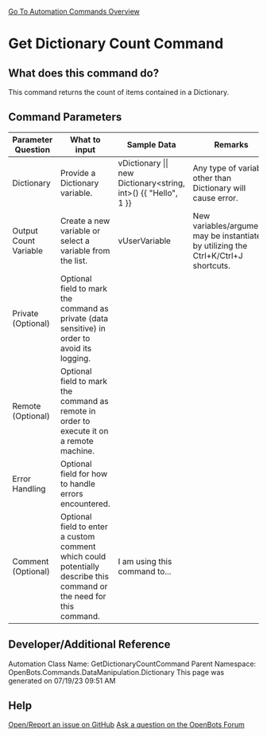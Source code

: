 <!--TITLE: Get Dictionary Count Command -->
<!-- SUBTITLE: a command in the Data Manipulation Commands\Dictionary group. -->
[Go To Automation Commands Overview](/automation-commands)


# Get Dictionary Count Command


## What does this command do?
This command returns the count of items contained in a Dictionary.


## Command Parameters
| Parameter Question   	| What to input  	|  Sample Data 	| Remarks  	|
| ---                    | ---               | ---           | ---       |
|Dictionary|Provide a Dictionary variable.|vDictionary \|\| new Dictionary<string, int>() {{ "Hello", 1 }}|Any type of variable other than Dictionary will cause error.|
|Output Count Variable|Create a new variable or select a variable from the list.|vUserVariable|New variables/arguments may be instantiated by utilizing the Ctrl+K/Ctrl+J shortcuts.|
|Private (Optional)|Optional field to mark the command as private (data sensitive) in order to avoid its logging.|||
|Remote (Optional)|Optional field to mark the command as remote in order to execute it on a remote machine.|||
|Error Handling|Optional field for how to handle errors encountered.|||
|Comment (Optional)|Optional field to enter a custom comment which could potentially describe this command or the need for this command.|I am using this command to...||


## Developer/Additional Reference
Automation Class Name: GetDictionaryCountCommand
Parent Namespace: OpenBots.Commands.DataManipulation.Dictionary
This page was generated on 07/19/23 09:51 AM


## Help
[Open/Report an issue on GitHub](https://github.com/OpenBotsAI/OpenBots.Studio/issues/new)
[Ask a question on the OpenBots Forum](https://openbots.ai/forums/)
